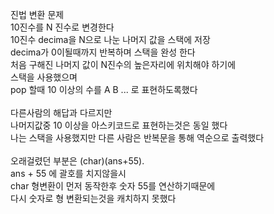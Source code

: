 진법 변환 문제<br>
10진수를 N 진수로 변경한다<br>
10진수 decima을 N으로 나눈 나머지 값을 스택에 저장<br>
decima가 0이될때까지 반복하며 스택을 완성 한다<br>
처음 구해진 나머지 값이 N진수의 높은자리에 위치해야 하기에<br>
스택을 사용했으며<br>
pop 할때 10 이상의 수를 A B ... 로 표현하도록했다<br>
<br>
다른사람의 해답과 다르지만<br>
나머지값중 10 이상을 아스키코드로 표현하는것은 동일 했다<br>
나는 스택을 사용했지만 다른 사람은 반복문을 통해 역순으로 출력했다<br>
<br>
오래걸렸던 부분은 (char)(ans+55).<br>
ans + 55 에 괄호를 치지않을시<br>
char 형변환이 먼저 동작한후 숫자 55를 연산하기때문에<br>
다시 숫자로 형 변환되는것을 캐치하지 못했다<br>
